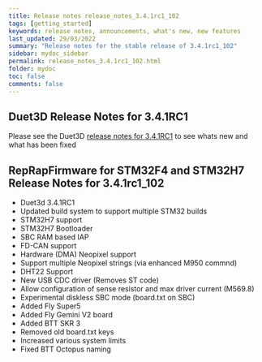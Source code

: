 ```yaml
---
title: Release notes release_notes_3.4.1rc1_102
tags: [getting_started]
keywords: release notes, announcements, what's new, new features
last_updated: 29/03/2022
summary: "Release notes for the stable release of 3.4.1rc1_102"
sidebar: mydoc_sidebar
permalink: release_notes_3.4.1rc1_102.html
folder: mydoc
toc: false
comments: false
---
```


## Duet3D Release Notes for 3.4.1RC1

Please see the Duet3D [release notes for 3.4.1RC1](https://github.com/Duet3D/RepRapFirmware/wiki/Changelog-RRF-3.x-RC#reprapfirmware-341rc1) to see whats new and what has been fixed

## RepRapFirmware for STM32F4 and STM32H7 Release Notes for 3.4.1rc1_102

* Duet3d 3.4.1RC1
* Updated build system to support multiple STM32 builds
* STM32H7 support
* STM32H7 Bootloader
* SBC RAM based IAP
* FD-CAN support
* Hardware (DMA) Neopixel support
* Support multiple Neopixel strings (via enhanced M950 commnd)
* DHT22 Support
* New USB CDC driver (Removes ST code)
* Allow configuration of sense resistor and max driver current (M569.8)
* Experimental diskless SBC mode (board.txt on SBC)
* Added Fly Super5
* Added Fly Gemini V2 board
* Added BTT SKR 3
* Removed old board.txt keys
* Increased various system limits
* Fixed BTT Octopus naming